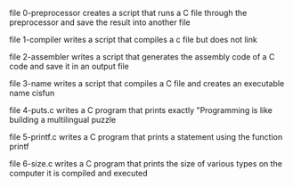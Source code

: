 file 0-preprocessor creates a script that runs a C file through the preprocessor and save the result into another file

file 1-compiler writes a script that compiles a c file but does not link

file 2-assembler writes a script that generates the assembly code of a C code and save it in an output file

file 3-name writes a script that compiles a C file and creates an executable name cisfun

file 4-puts.c writes a C program that prints exactly "Programming is like building a multilingual puzzle

file 5-printf.c writes a C program that prints a statement using the function printf

file 6-size.c writes a C program that prints the size of various types on the computer it is compiled and executed
